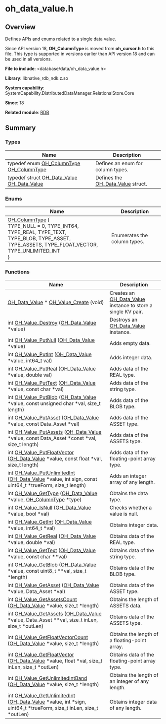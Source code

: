 # oh_data_value.h


## Overview

Defines APIs and enums related to a single data value.

Since API version 18, **OH_ColumnType** is moved from **oh_cursor.h** to this file. This type is supported in versions earlier than API version 18 and can be used in all versions.

**File to include**: &lt;database/data/oh_data_value.h&gt;

**Library**: libnative_rdb_ndk.z.so

**System capability**: SystemCapability.DistributedDataManager.RelationalStore.Core

**Since**: 18

**Related module**: [RDB](_r_d_b.md)


## Summary


### Types

| Name| Description| 
| -------- | -------- |
| typedef enum [OH_ColumnType](_r_d_b.md#oh_columntype) [OH_ColumnType](_r_d_b.md#oh_columntype) | Defines an enum for column types.| 
| typedef struct [OH_Data_Value](_r_d_b.md#oh_data_value) [OH_Data_Value](_r_d_b.md#oh_data_value) | Defines the [OH_Data_Value](_r_d_b.md#oh_data_value) struct.| 


### Enums

| Name| Description| 
| -------- | -------- |
| [OH_ColumnType](_r_d_b.md#oh_columntype-1) {<br>TYPE_NULL = 0, TYPE_INT64, TYPE_REAL, TYPE_TEXT,<br>TYPE_BLOB, TYPE_ASSET, TYPE_ASSETS, TYPE_FLOAT_VECTOR,<br>TYPE_UNLIMITED_INT<br>} | Enumerates the column types.| 


### Functions

| Name| Description| 
| -------- | -------- |
| [OH_Data_Value](_r_d_b.md#oh_data_value) \* [OH_Value_Create](_r_d_b.md#oh_value_create) (void) | Creates an [OH_Data_Value](_r_d_b.md#oh_data_value) instance to store a single KV pair.| 
| int [OH_Value_Destroy](_r_d_b.md#oh_value_destroy) ([OH_Data_Value](_r_d_b.md#oh_data_value) \*value) | Destroys an [OH_Data_Value](_r_d_b.md#oh_data_value) instance.| 
| int [OH_Value_PutNull](_r_d_b.md#oh_value_putnull) ([OH_Data_Value](_r_d_b.md#oh_data_value) \*value) | Adds empty data.| 
| int [OH_Value_PutInt](_r_d_b.md#oh_value_putint) ([OH_Data_Value](_r_d_b.md#oh_data_value) \*value, int64_t val) | Adds integer data.| 
| int [OH_Value_PutReal](_r_d_b.md#oh_value_putreal) ([OH_Data_Value](_r_d_b.md#oh_data_value) \*value, double val) | Adds data of the REAL type.| 
| int [OH_Value_PutText](_r_d_b.md#oh_value_puttext) ([OH_Data_Value](_r_d_b.md#oh_data_value) \*value, const char \*val) | Adds data of the string type.| 
| int [OH_Value_PutBlob](_r_d_b.md#oh_value_putblob) ([OH_Data_Value](_r_d_b.md#oh_data_value) \*value, const unsigned char \*val, size_t length) | Adds data of the BLOB type.| 
| int [OH_Value_PutAsset](_r_d_b.md#oh_value_putasset) ([OH_Data_Value](_r_d_b.md#oh_data_value) \*value, const Data_Asset \*val) | Adds data of the ASSET type.| 
| int [OH_Value_PutAssets](_r_d_b.md#oh_value_putassets) ([OH_Data_Value](_r_d_b.md#oh_data_value) \*value, const Data_Asset \*const \*val, size_t length) | Adds data of the ASSETS type.| 
| int [OH_Value_PutFloatVector](_r_d_b.md#oh_value_putfloatvector) ([OH_Data_Value](_r_d_b.md#oh_data_value) \*value, const float \*val, size_t length) | Adds data of the floating-point array type.| 
| int [OH_Value_PutUnlimitedInt](_r_d_b.md#oh_value_putunlimitedint) ([OH_Data_Value](_r_d_b.md#oh_data_value) \*value, int sign, const uint64_t \*trueForm, size_t length) | Adds an integer array of any length.| 
| int [OH_Value_GetType](_r_d_b.md#oh_value_gettype) ([OH_Data_Value](_r_d_b.md#oh_data_value) \*value, [OH_ColumnType](_r_d_b.md#oh_columntype) \*type) | Obtains the data type.| 
| int [OH_Value_IsNull](_r_d_b.md#oh_value_isnull) ([OH_Data_Value](_r_d_b.md#oh_data_value) \*value, bool \*val) | Checks whether a value is null.| 
| int [OH_Value_GetInt](_r_d_b.md#oh_value_getint) ([OH_Data_Value](_r_d_b.md#oh_data_value) \*value, int64_t \*val) | Obtains integer data.| 
| int [OH_Value_GetReal](_r_d_b.md#oh_value_getreal) ([OH_Data_Value](_r_d_b.md#oh_data_value) \*value, double \*val) | Obtains data of the REAL type.| 
| int [OH_Value_GetText](_r_d_b.md#oh_value_gettext) ([OH_Data_Value](_r_d_b.md#oh_data_value) \*value, const char \*\*val) | Obtains data of the string type.| 
| int [OH_Value_GetBlob](_r_d_b.md#oh_value_getblob) ([OH_Data_Value](_r_d_b.md#oh_data_value) \*value, const uint8_t \*\*val, size_t \*length) | Obtains data of the BLOB type.| 
| int [OH_Value_GetAsset](_r_d_b.md#oh_value_getasset) ([OH_Data_Value](_r_d_b.md#oh_data_value) \*value, Data_Asset \*val) | Obtains data of the ASSET type.| 
| int [OH_Value_GetAssetsCount](_r_d_b.md#oh_value_getassetscount) ([OH_Data_Value](_r_d_b.md#oh_data_value) \*value, size_t \*length) | Obtains the length of ASSETS data.| 
| int [OH_Value_GetAssets](_r_d_b.md#oh_value_getassets) ([OH_Data_Value](_r_d_b.md#oh_data_value) \*value, Data_Asset \*\*val, size_t inLen, size_t \*outLen) | Obtains data of the ASSETS type.| 
| int [OH_Value_GetFloatVectorCount](_r_d_b.md#oh_value_getfloatvectorcount) ([OH_Data_Value](_r_d_b.md#oh_data_value) \*value, size_t \*length) | Obtains the length of a floating-point array.| 
| int [OH_Value_GetFloatVector](_r_d_b.md#oh_value_getfloatvector) ([OH_Data_Value](_r_d_b.md#oh_data_value) \*value, float \*val, size_t inLen, size_t \*outLen) | Obtains data of the floating-point array type.| 
| int [OH_Value_GetUnlimitedIntBand](_r_d_b.md#oh_value_getunlimitedintband) ([OH_Data_Value](_r_d_b.md#oh_data_value) \*value, size_t \*length) | Obtains the length of an integer of any length.| 
| int [OH_Value_GetUnlimitedInt](_r_d_b.md#oh_value_getunlimitedint) ([OH_Data_Value](_r_d_b.md#oh_data_value) \*value, int \*sign, uint64_t \*trueForm, size_t inLen, size_t \*outLen) | Obtains integer data of any length.| 
